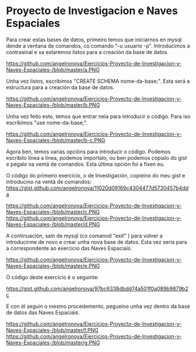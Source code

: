 # Proyecto de Investigacion e Naves Espaciales
Para crear estas bases de datos, primeiro temos que iniciarnos en mysql dende a ventana de comandos, co comando "-u usuario -p". Introducimos a contrasinal e xa estaremos listos para a creación da base de datos.

https://github.com/angelronoya/Ejercicios-Proyecto-de-Investigacion-y-Naves-Espaciales-/blob/master/a.PNG

Unha vez listos, escribimos "CREATE SCHEMA nome-da-base;". Esta será a estructura para a creación da base de datos. 

https://github.com/angelronoya/Ejercicios-Proyecto-de-Investigacion-y-Naves-Espaciales-/blob/master/b.PNG

Unha vez feito esto, temos que entrar nela para introducir o código. Para iso escribimos "use nome-da-base;". 

https://github.com/angelronoya/Ejercicios-Proyecto-de-Investigacion-y-Naves-Espaciales-/blob/master/b-c.PNG

Agora ben, temos varias opcións para introducir o código. Podemos escribilo línea a línea, podemos importalo, ou ben podemos copialo do gist e pegalo na ventá de comandos. Esta última opción foi a fixen eu.

O código do primeiro exercicio, o de Investigación, copieino do meu gist e introducino na ventá de comandos:
https://gist.github.com/angelronoya/11020d09169c4304477d5730457b4dda

https://github.com/angelronoya/Ejercicios-Proyecto-de-Investigacion-y-Naves-Espaciales-/blob/master/c.PNG
https://github.com/angelronoya/Ejercicios-Proyecto-de-Investigacion-y-Naves-Espaciales-/blob/master/d.PNG

A continuación, saín de mysql (co comanod "exit" ) para volver a introducirme de novo e crear unha nova base de datos. Esta vez sería para a correspondente ao exercicio das Naves Espaciais. 

https://github.com/angelronoya/Ejercicios-Proyecto-de-Investigacion-y-Naves-Espaciales-/blob/master/e.PNG

O código deste exercicio é o seguinte:

https://gist.github.com/angelronoya/97bc6338dbdd74a501f0a089b9879b2c

E con él seguin o mesmo procedemento, pegueino unha vez dentro da base de datos das Naves Espaciais.

https://github.com/angelronoya/Ejercicios-Proyecto-de-Investigacion-y-Naves-Espaciales-/blob/master/f.PNG
https://github.com/angelronoya/Ejercicios-Proyecto-de-Investigacion-y-Naves-Espaciales-/blob/master/g.PNG


